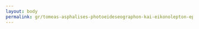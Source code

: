 ```yaml
---
layout: body
permalink: gr/tomeas-asphalises-photoeideseographon-kai-eikonolepton-epikairon-teleorases/
---
```


